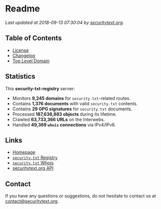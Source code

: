 # Readme

_Last updated at 2018-09-13 07:30:04 by [securitytext.org](https://securitytext.org)._

## Table of Contents

* [License](LICENSE.md)
* [Changelog](CHANGELOG.md)
* [Top Level Domain](TLD.md)

## Statistics

This **security-txt-registry** server:

* Monitors **9,245 domains** for `security.txt`-related routes.
* Contains **1,376 documents** with valid `security.txt` contents.
* Contains **29 GPG signatures** for `security.txt` documents.
* Processed **187,638,883 objects** during its lifetime.
* Crawled **63,733,366 URLs** on the Interwebs.
* Handled **49,369 `whois` connections** via IPv4/IPv6.

## Links

* [Homepage](https://securitytext.org)
* [`security.txt` Registry](https://registry.securitytext.org)
* [`security.txt` Whois](https://whois.securitytext.org)
* [securitytext.org API](https://registry.securitytext.org)

## Contact

If you have any questions or suggestions, do not hesitate to contact us at contact@securitytext.org.
